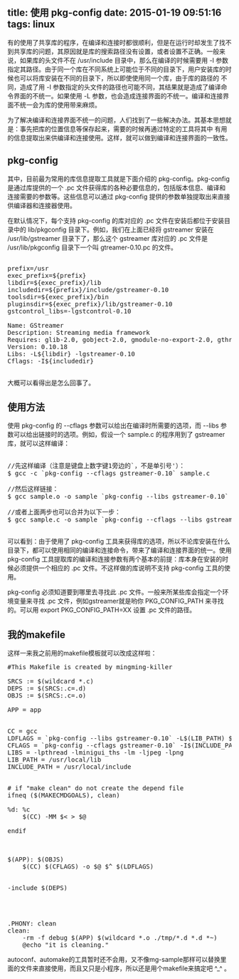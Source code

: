 ﻿title: 使用 pkg-config
date: 2015-01-19 09:51:16
tags: linux
---

有的使用了共享库的程序，在编译和连接时都很顺利，但是在运行时却发生了找不到共享库的问题，其原因就是库的搜索路径没有设置，或者设置不正确。一般来说，如果库的头文件不在 /usr/include 目录中，那么在编译的时候需要用 -I 参数指定其路径。由于同一个库在不同系统上可能位于不同的目录下，用户安装库的时候也可以将库安装在不同的目录下，所以即使使用同一个库，由于库的路径的 不同，造成了用 -I 参数指定的头文件的路径也可能不同，其结果就是造成了编译命令界面的不统一。如果使用 -L 参数，也会造成连接界面的不统一。编译和连接界面不统一会为库的使用带来麻烦。

为了解决编译和连接界面不统一的问题，人们找到了一些解决办法。其基本思想就是：事先把库的位置信息等保存起来，需要的时候再通过特定的工具将其中 有用的信息提取出来供编译和连接使用。这样，就可以做到编译和连接界面的一致性。

## pkg-config

其中，目前最为常用的库信息提取工具就是下面介绍的 pkg-config。pkg-config 是通过库提供的一个 .pc 文件获得库的各种必要信息的，包括版本信息、编译和连接需要的参数等。这些信息可以通过 pkg-config 提供的参数单独提取出来直接供编译器和连接器使用。

在默认情况下，每个支持 pkg-config 的库对应的 .pc 文件在安装后都位于安装目录中的 lib/pkgconfig 目录下。例如，我们在上面已经将 gstreamer 安装在 /usr/lib/gstreamer 目录下了，那么这个 gstreamer 库对应的 .pc 文件是 /usr/lib/pkgconfig 目录下一个叫 gtreamer-0.10.pc 的文件。

<pre config="brush:bash;toolbar:false;">

prefix=/usr
exec_prefix=${prefix}
libdir=${exec_prefix}/lib
includedir=${prefix}/include/gstreamer-0.10
toolsdir=${exec_prefix}/bin
pluginsdir=${exec_prefix}/lib/gstreamer-0.10
gstcontrol_libs=-lgstcontrol-0.10

Name: GStreamer
Description: Streaming media framework
Requires: glib-2.0, gobject-2.0, gmodule-no-export-2.0, gthread-2.0, libxml-2.0
Version: 0.10.18
Libs: -L${libdir} -lgstreamer-0.10
Cflags: -I${includedir}

</pre>

大概可以看得出是怎么回事了。

## 使用方法

使用 pkg-config 的 --cflags 参数可以给出在编译时所需要的选项，而 --libs 参数可以给出链接时的选项。例如，假设一个 sample.c 的程序用到了 gstreamer 库，就可以这样编译：

<pre config="brush:bash;toolbar:false;">

//先这样编译（注意是键盘上数字键1旁边的`，不是单引号'）：
$ gcc -c `pkg-config --cflags gstreamer-0.10` sample.c

//然后这样链接：
$ gcc sample.o -o sample `pkg-config --libs gstreamer-0.10`

//或者上面两步也可以合并为以下一步：
$ gcc sample.c -o sample `pkg-config --cflags --libs gstreamer-0.10`

</pre>

可以看到：由于使用了 pkg-config 工具来获得库的选项，所以不论库安装在什么目录下，都可以使用相同的编译和连接命令，带来了编译和连接界面的统一。使用 pkg-config 工具提取库的编译和连接参数有两个基本的前提：库本身在安装的时候必须提供一个相应的 .pc 文件。不这样做的库说明不支持 pkg-config 工具的使用。

pkg-config 必须知道要到哪里去寻找此 .pc 文件。一般来所某些库会指定一个环境变量来寻找 .pc 文件，例如gstreamer就是哟你 PKG_CONFIG_PATH 来寻找的。可以用 export PKG_CONFIG_PATH=XX 设置 .pc 文件的路径。

## 我的makefile

这样一来我之前用的makefile模板就可以改成这样啦：

<pre config="brush:bash;toolbar:false;">
#This Makefile is created by mingming-killer

SRCS := $(wildcard *.c)
DEPS := $(SRCS:.c=.d)
OBJS := $(SRCS:.c=.o)

APP = app


CC = gcc
LDFLAGS = `pkg-config --libs gstreamer-0.10` -L$(LIB_PATH) $(LIBS)
CFLAGS = `pkg-config --cflags gstreamer-0.10` -I$(INCLUDE_PATH)
LIBS = -lpthread -lminigui_ths -lm -ljpeg -lpng
LIB_PATH = /usr/local/lib
INCLUDE_PATH = /usr/local/include


# if "make clean" do not create the depend file
ifneq ($(MAKECMDGOALS), clean)

%d: %c
	$(CC) -MM $< > $@

endif



$(APP): $(OBJS)
	$(CC) $(CFLAGS) -o $@ $^ $(LDFLAGS)


-include $(DEPS)




.PHONY: clean 
clean:
	-rm -f debug $(APP) $(wildcard *.o ./tmp/*.d *.d *~)
	@echo "it is cleaning."
</pre>

autoconf、automake的工具暂时还不会用，又不像mg-sample那样可以替换里面的文件来直接使用，而且又只是小程序，所以还是用个makefile来搞定吧 ^_^ 。

